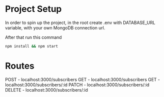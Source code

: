 # Project Setup

In order to spin up the project, in the root create .env with DATABASE_URL variable, with your own MongoDB connection url.

After that run this command

```bash
npm install && npm start
```

# Routes

POST - localhost:3000/subscribers
GET  - localhost:3000/subscribers
GET  - localhost:3000/subscribers/:id
PATCH - localhost:3000/subscribers/:id
DELETE - localhost:3000/subscribers/:id
